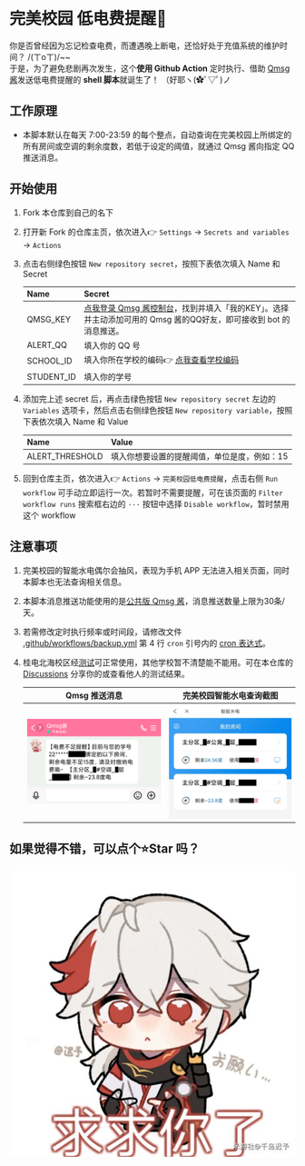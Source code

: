 # 完美校园 低电费提醒🔔

你是否曾经因为忘记检查电费，而遭遇晚上断电，还恰好处于充值系统的维护时间？ /(ㄒoㄒ)/~~  
于是，为了避免悲剧再次发生，这个**使用 Github Action** 定时执行、借助 [Qmsg 酱](https://qmsg.zendee.cn/)发送低电费提醒的 **shell 脚本**就诞生了！ （好耶ヽ(✿ﾟ▽ﾟ)ノ

## 工作原理

- 本脚本默认在每天 7:00-23:59 的每个整点，自动查询在完美校园上所绑定的所有房间或空调的剩余度数，若低于设定的阈值，就通过 Qmsg 酱向指定 QQ 推送消息。

## 开始使用

  1. Fork 本仓库到自己的名下
  2. 打开新 Fork 的仓库主页，依次进入👉 `Settings` → `Secrets and variables` → `Actions`
  3. 点击右侧绿色按钮 `New repository secret`，按照下表依次填入 Name 和 Secret

      | Name       | Secret |
      | ---------- | ------ |
      | QMSG_KEY   | [点我登录 Qmsg 酱控制台](https://qmsg.zendee.cn/user)，找到并填入「我的KEY」。选择并主动添加可用的 Qmsg 酱的QQ好友，即可接收到 bot 的消息推送。|
      | ALERT_QQ   | 填入你的 QQ 号 |
      | SCHOOL_ID  | 填入你所在学校的编码👉 [点我查看学校编码](./school-list.md) |
      | STUDENT_ID | 填入你的学号 |

  4. 添加完上述 secret 后，再点击绿色按钮 `New repository secret` 左边的 `Variables` 选项卡，然后点击右侧绿色按钮 `New repository variable`，按照下表依次填入 Name 和 Value

      | Name            | Value |
      | --------------- | ----- |
      | ALERT_THRESHOLD | 填入你想要设置的提醒阈值，单位是度，例如：15 |

  5. 回到仓库主页，依次进入👉 `Actions` → `完美校园低电费提醒`，点击右侧 `Run workflow` 可手动立即运行一次。若暂时不需要提醒，可在该页面的 `Filter workflow runs` 搜索框右边的 `···` 按钮中选择 `Disable workflow`，暂时禁用这个 workflow

## 注意事项

  1. 完美校园的智能水电偶尔会抽风，表现为手机 APP 无法进入相关页面，同时本脚本也无法查询相关信息。
  
  2. 本脚本消息推送功能使用的是[公共版 Qmsg 酱](https://qmsg.zendee.cn/docs/start/#%E5%85%AC%E5%85%B1%E7%89%88-%E6%8D%90%E8%B5%A0%E7%89%88-plus%E7%89%88-%E5%B7%AE%E5%BC%82)，消息推送数量上限为30条/天。
  
  3. 若需修改定时执行频率或时间段，请修改文件 [.github/workflows/backup.yml](./.github/workflows/main.yml) 第 4 行 `cron` 引号内的 [cron 表达式](https://zhuanlan.zhihu.com/p/437328366)。
  
  4. 桂电北海校区经[测试](https://github.com/zuwei522/perfect-campus_electricity-alert/actions/runs/5976106345/job/16213315269)可正常使用，其他学校暂不清楚能不能用。可在本仓库的 [Discussions](https://github.com/zuwei522/perfect-campus_electricity-alert/discussions/categories/%E5%90%84%E5%AD%A6%E6%A0%A1%E5%8F%AF%E7%94%A8%E6%80%A7%E5%88%86%E4%BA%AB) 分享你的或查看他人的测试结果。

      | Qmsg 推送消息 | 完美校园智能水电查询截图 |
      |:-:|:-:|
      | ![Qmsg消息截图](./images/Qmsg.png) | ![完美校园智能水电截图](./images/Screenshot_2023-08-26-00-01-13-621_com.newcapec.m.jpg) |

## 如果觉得不错，可以点个⭐Star 吗？

![求求你了](./images/求求你了.jpg)
